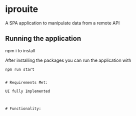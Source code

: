 # iprouite
A SPA application to manipulate data from a remote API

## Running the application

npm i to install 

After installing the packages you can run the application with
 
```
npm run start


# Requirements Met: 

UI fully Implemented 



# Functionality:



